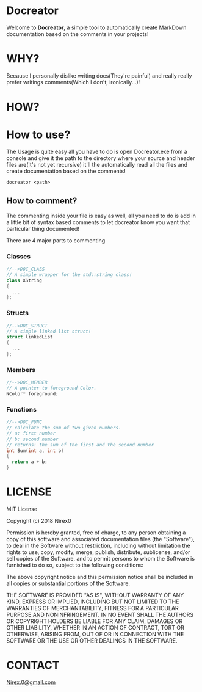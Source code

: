 # Docreator

Welcome to **Docreator**, a simple tool to automatically create MarkDown documentation based on the comments in your projects!

# WHY?

Because I personally dislike writing docs(They're painful) and really really prefer writings comments(Which I don't, ironically...)!

# HOW?

# How to use?

The Usage is quite easy all you have to do is open Docreator.exe from a console and give it the path to the directory where your source and header files are(It's not yet recursive) it'll the automatically read all the files and create documentation based on the comments!

```docreator <path>``` 

## How to comment?

The commenting inside your file is easy as well, all you need to do is add in a little bit of syntax based comments to let docreator know you want that particular thing documented!

There are 4 major parts to commenting

### Classes

```cpp
//-->DOC_CLASS
// A simple wrapper for the std::string class!
class XString
{
  ...
};
```

### Structs

```cpp
//-->DOC_STRUCT
// A simple linked list struct!
struct linkedList
{
  ...
};
```

### Members

```cpp
//-->DOC_MEMBER
// A pointer to foreground Color.
NColor* foreground;
```

### Functions

```cpp
//-->DOC_FUNC
// calculate the sum of two given numbers.
// a: first number
// b: second number
// returns: the sum of the first and the second number
int Sum(int a, int b)
{
  return a + b;
}
```

# LICENSE

MIT License

Copyright (c) 2018 Nirex0

Permission is hereby granted, free of charge, to any person obtaining a copy
of this software and associated documentation files (the "Software"), to deal
in the Software without restriction, including without limitation the rights
to use, copy, modify, merge, publish, distribute, sublicense, and/or sell
copies of the Software, and to permit persons to whom the Software is
furnished to do so, subject to the following conditions:

The above copyright notice and this permission notice shall be included in all
copies or substantial portions of the Software.

THE SOFTWARE IS PROVIDED "AS IS", WITHOUT WARRANTY OF ANY KIND, EXPRESS OR
IMPLIED, INCLUDING BUT NOT LIMITED TO THE WARRANTIES OF MERCHANTABILITY,
FITNESS FOR A PARTICULAR PURPOSE AND NONINFRINGEMENT. IN NO EVENT SHALL THE
AUTHORS OR COPYRIGHT HOLDERS BE LIABLE FOR ANY CLAIM, DAMAGES OR OTHER
LIABILITY, WHETHER IN AN ACTION OF CONTRACT, TORT OR OTHERWISE, ARISING FROM,
OUT OF OR IN CONNECTION WITH THE SOFTWARE OR THE USE OR OTHER DEALINGS IN THE
SOFTWARE.

# CONTACT

Nirex.0@gmail.com
